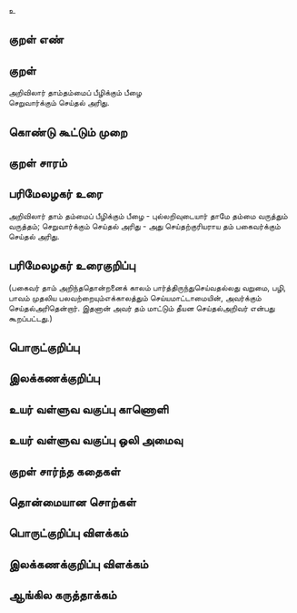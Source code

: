 உ

## குறள் எண் 


## குறள் 
அறிவிலார் தாம்தம்மைப் பீழிக்கும் பீழை  
செறுவார்க்கும் செய்தல் அரிது.

## கொண்டு கூட்டும் முறை


## குறள் சாரம் 


## பரிமேலழகர் உரை
அறிவிலார் தாம் தம்மைப் பீழிக்கும் பீழை - புல்லறிவுடையார் தாமே தம்மை வருத்தும் வருத்தம்; செறுவார்க்கும் செய்தல் அரிது - அது செய்தற்குரியராய தம் பகைவர்க்கும் செய்தல் அரிது. 

## பரிமேலழகர் உரைகுறிப்பு   
(பகைவர் தாம் அறிந்ததொன்றனைக் காலம் பார்த்திருந்துசெய்வதல்லது வறுமை, பழி, பாவம் முதலிய பலவற்றையும்எக்காலத்தும் செய்யமாட்டாமையின், அவர்க்கும் செய்தல்அரிதென்றார். இதனான் அவர் தம் மாட்டும் தீயன செய்தல்அறிவர் என்பது கூறப்பட்டது.)

## பொருட்குறிப்பு 


## இலக்கணக்குறிப்பு  


## உயர் வள்ளுவ வகுப்பு காணொளி


## உயர் வள்ளுவ வகுப்பு ஒலி அமைவு 

 
## குறள் சார்ந்த கதைகள் 


## தொன்மையான சொற்கள்


## பொருட்குறிப்பு விளக்கம்


## இலக்கணக்குறிப்பு விளக்கம்


## ஆங்கில கருத்தாக்கம் 


